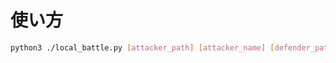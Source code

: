 # 使い方

```sh
python3 ./local_battle.py [attacker_path] [attacker_name] [defender_path] [defender_name]
```